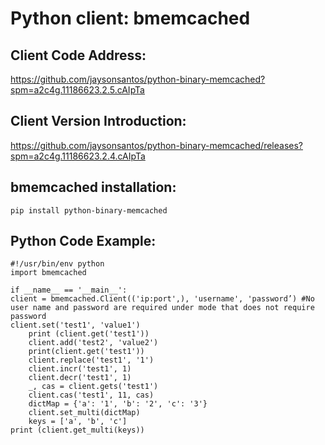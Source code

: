 # Python client: bmemcached
## Client Code Address: 
https://github.com/jaysonsantos/python-binary-memcached?spm=a2c4g.11186623.2.5.cAIpTa
## Client Version Introduction:
https://github.com/jaysonsantos/python-binary-memcached/releases?spm=a2c4g.11186623.2.4.cAIpTa 
## bmemcached installation:
<code>pip install python-binary-memcached</code>
## Python Code Example:
```
#!/usr/bin/env python
import bmemcached

if __name__ == '__main__':
client = bmemcached.Client(('ip:port',), 'username', 'password’) #No user name and password are required under mode that does not require password
client.set('test1', 'value1')
    print (client.get('test1'))
    client.add('test2', 'value2')
    print(client.get('test1'))
    client.replace('test1', '1')
    client.incr('test1', 1)
    client.decr('test1', 1)
    _, cas = client.gets('test1')
    client.cas('test1', 11, cas)
    dictMap = {'a': '1', 'b': '2', 'c': '3'}
    client.set_multi(dictMap)
    keys = ['a', 'b', 'c']
print (client.get_multi(keys))
```

